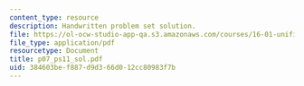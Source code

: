 ```yaml
---
content_type: resource
description: Handwritten problem set solution.
file: https://ol-ocw-studio-app-qa.s3.amazonaws.com/courses/16-01-unified-engineering-i-ii-iii-iv-fall-2005-spring-2006/384603bef887d9d366d012cc80983f7b_p07_ps11_sol.pdf
file_type: application/pdf
resourcetype: Document
title: p07_ps11_sol.pdf
uid: 384603be-f887-d9d3-66d0-12cc80983f7b
---
```

